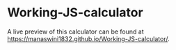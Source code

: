 # Working-JS-calculator
A live preview of this calculator can be found at  https://manaswini1832.github.io/Working-JS-calculator/.

